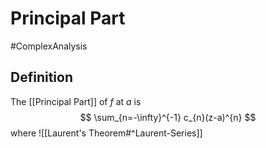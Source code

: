 # Principal Part
#ComplexAnalysis 

## Definition
The [[Principal Part]] of $f$ at $a$ is
$$
\sum_{n=-\infty}^{-1} c_{n}(z-a)^{n}
$$
where
![[Laurent's Theorem#^Laurent-Series]]